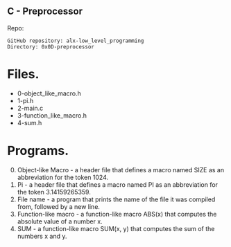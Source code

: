 ## **C - Preprocessor**

Repo:

    GitHub repository: alx-low_level_programming
    Directory: 0x0D-preprocessor


# Files.
* 0-object_like_macro.h
* 1-pi.h
* 2-main.c
* 3-function_like_macro.h
* 4-sum.h

# Programs.
0. Object-like Macro - a header file that defines a macro named SIZE as an abbreviation for the token 1024.
1. Pi - a header file that defines a macro named PI as an abbreviation for the token 3.14159265359.
2. File name - a program that prints the name of the file it was compiled from, followed by a new line.
3. Function-like macro - a function-like macro ABS(x) that computes the absolute value of a number x.
4. SUM - a function-like macro SUM(x, y) that computes the sum of the numbers x and y.

